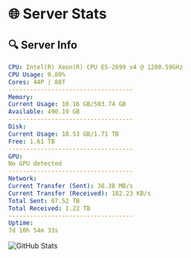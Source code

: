 # 🌐 Server Stats
## 🔍 Server Info
```yaml
CPU: Intel(R) Xeon(R) CPU E5-2699 v4 @ 1280.59GHz
CPU Usage: 0.80%
Cores: 44P | 88T
-----------------------------------
Memory:
Current Usage: 10.16 GB/503.74 GB
Available: 490.19 GB
-----------------------------------
Disk:
Current Usage: 18.53 GB/1.71 TB
Free: 1.61 TB
-----------------------------------
GPU:
No GPU detected
-----------------------------------
Network:
Current Transfer (Sent): 38.38 MB/s
Current Transfer (Received): 182.23 KB/s
Total Sent: 67.52 TB
Total Received: 1.22 TB
-----------------------------------
Uptime:
7d 10h 54m 33s
```
![GitHub Stats](https://img.shields.io/badge/Updated-2025-02-15_09:37:51-blue)
